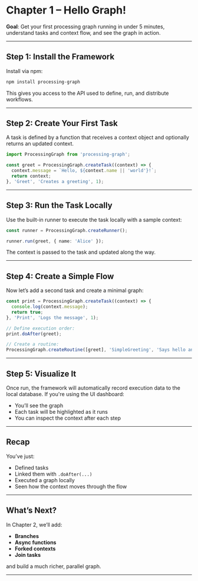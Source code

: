# Chapter 1 – Hello Graph!

**Goal**: Get your first processing graph running in under 5 minutes, understand tasks and context flow, and see the graph in action.

---

## Step 1: Install the Framework

Install via npm:

```bash
npm install processing-graph
```

This gives you access to the API used to define, run, and distribute workflows.

---

## Step 2: Create Your First Task

A task is defined by a function that receives a context object and optionally returns an updated context.

```ts
import ProcessingGraph from 'processing-graph';

const greet = ProcessingGraph.createTask((context) => {
  context.message = `Hello, ${context.name || 'world'}!`;
  return context;
}, 'Greet', 'Creates a greeting', 1);
```

---

## Step 3: Run the Task Locally

Use the built-in runner to execute the task locally with a sample context:

```ts
const runner = ProcessingGraph.createRunner();

runner.run(greet, { name: 'Alice' });
```

The context is passed to the task and updated along the way.

---

## Step 4: Create a Simple Flow

Now let’s add a second task and create a minimal graph:

```ts
const print = ProcessingGraph.createTask((context) => {
  console.log(context.message);
  return true;
}, 'Print', 'Logs the message', 1);

// Define execution order:
print.doAfter(greet);

// Create a routine:
ProcessingGraph.createRoutine([greet], 'SimpleGreeting', 'Says hello and prints it');
```

---

## Step 5: Visualize It

Once run, the framework will automatically record execution data to the local database. If you're using the UI dashboard:

- You’ll see the graph
- Each task will be highlighted as it runs
- You can inspect the context after each step

---

## Recap

You’ve just:
- Defined tasks
- Linked them with `.doAfter(...)`
- Executed a graph locally
- Seen how the context moves through the flow

---

## What’s Next?

In Chapter 2, we’ll add:
- **Branches**
- **Async functions**
- **Forked contexts**
- **Join tasks**

and build a much richer, parallel graph.

---